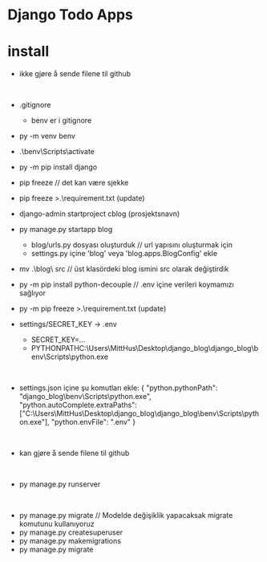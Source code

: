 # Django Todo Apps
# install
- ikke gjøre å sende filene til github
<br>

- .gitignore
    - benv er i gitignore
- py -m venv benv
- .\benv\Scripts\activate
- py -m pip install django

- pip freeze // det kan være sjekke
- pip freeze >.\requirement.txt    (update)

- django-admin startproject cblog (prosjektsnavn)
- py manage.py startapp blog
    - blog/urls.py dosyası oluşturduk  // url yapısını oluşturmak için
    - settings.py içine 'blog' veya 'blog.apps.BlogConfig' ekle 
- mv .\blog\ src  // üst klasördeki blog ismini src olarak değiştirdik
- py -m pip install python-decouple  // .env içine verileri koymamızı sağlıyor
- py -m pip freeze >.\requirement.txt    (update)
- settings/SECRET_KEY -> .env
    - SECRET_KEY=...
    - PYTHONPATHC:\\Users\\MittHus\\Desktop\\django_blog\\django_blog\\benv\\Scripts\\python.exe
<br>

- settings.json içine şu komutları ekle:
{
    "python.pythonPath": "django_blog\\benv\\Scripts\\python.exe",
    "python.autoComplete.extraPaths": ["C:\\Users\\MittHus\\Desktop\\django_blog\\django_blog\\benv\\Scripts\\python.exe"],
    "python.envFile": ".env"
}

<br>

- kan gjøre å sende filene til github
<br>

- py manage.py runserver
<br>

- py manage.py migrate  // Modelde değişiklik yapacaksak migrate komutunu kullanıyoruz
- py manage.py createsuperuser
- py manage.py makemigrations
- py manage.py migrate

<br>


